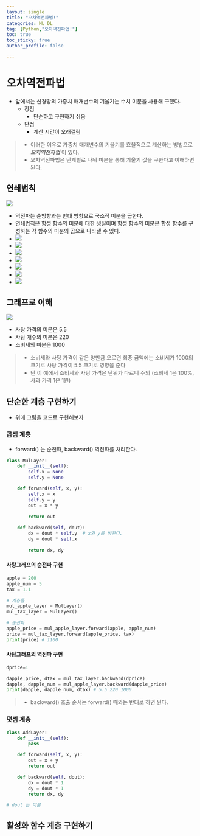 ```yaml
---
layout: single
title: "오차역전파법!"
categories: ML_DL
tag: [Python,"오차역전파법!"]
toc: true
toc_sticky: true
author_profile: false

---
```

# 오차역전파법

- 앞에서는 신경망의 가중치 매개변수의 기울기는 수치 미분을 사용해 구했다.
	- 장점
		- 단순하고 구현하기 쉬움
	- 단점
		- 계산 시간이 오래걸림

>- 이러한 이유로 가중치 매개변수의 기울기를 효율적으로 계산하는 방법으로 ***오차역전파법*** 이 있다.
>- 오차역전파법은 단계별로 나눠 미분을 통해 기울기 값을 구한다고 이해하면 된다.

## 연쇄법칙

![](https://i.imgur.com/5Jk6m2y.png)
- 역전파는 순방향과는 반대 방향으로 국소적 미분을 곱한다.
- 연쇄법칙은 함성 함수의 미분에 대한 성질이며 함성 함수의 미분은 합성 함수를 구성하는 각 함수의 미분의 곱으로 나타낼 수 있다.
- ![](https://i.imgur.com/Kevglly.png)
- ![](https://i.imgur.com/SOeFXiu.png)
- ![](https://i.imgur.com/8CMJQUr.png)
- ![](https://i.imgur.com/DXS92uG.png)
- ![](https://i.imgur.com/Vn7L1xI.png)
- ![](https://i.imgur.com/8Hck1tI.png)
- ![](https://i.imgur.com/YFqaQtS.png)

## 그래프로 이해

![](https://i.imgur.com/I4Z2TV8.png)
- 사탕 가격의 미분은 5.5
- 사탕 개수의 미분은 220
- 소비세의 미분은 1000

>- 소비세와 사탕 가격이 같은 양만큼 오르면 최종 금액에는 소비세가 1000의 크기로 사탕 가격이 5.5 크기로 영향을 준다
>- 단 이 예에서 소비세와 사탕 가격은 단위가 다르니 주의 (소비세 1은 100%, 사과 가격 1은 1원)



## 단순한 계층 구현하기

- 위에 그림을 코드로 구현해보자

### 곱셉 계층
- forward() 는 순전파, backward() 역전파를 처리한다.

```python
class MulLayer:
    def __init__(self):
        self.x = None
        self.y = None

    def forward(self, x, y):
        self.x = x
        self.y = y                
        out = x * y

        return out
  
    def backward(self, dout):
        dx = dout * self.y  # x와 y를 바꾼다.
        dy = dout * self.x
  
        return dx, dy
```

#### 사탕그래프의 순전파 구현

```python
apple = 200
apple_num = 5
tax = 1.1

# 계층들
mul_apple_layer = MulLayer()
mul_tax_layer = MulLayer()

# 순전파
apple_price = mul_apple_layer.forward(apple, apple_num)
price = mul_tax_layer.forward(apple_price, tax)
print(price) # 1100
```

#### 사탕그래프의 역전파 구현

```python
dprice=1

dapple_price, dtax = mul_tax_layer.backward(dprice)
dapple, dapple_num = mul_apple_layer.backward(dapple_price)
print(dapple, dapple_num, dtax) # 5.5 220 1000
```

>- backward() 호출 순서는 forward() 때와는 반대로 하면 된다.

### 덧셈 계층

```python
class AddLayer:
    def __init__(self):
        pass

    def forward(self, x, y):
        out = x + y
        return out

    def backward(self, dout):
        dx = dout * 1
        dy = dout * 1
        return dx, dy

# dout 는 미분
```

## 활성화 함수 계층 구현하기

